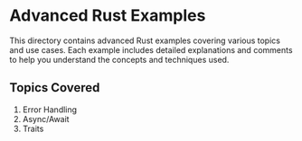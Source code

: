# Advanced Rust Examples

This directory contains advanced Rust examples covering various topics and use cases. Each example includes detailed explanations and comments to help you understand the concepts and techniques used.

## Topics Covered

1. Error Handling
2. Async/Await
3. Traits
